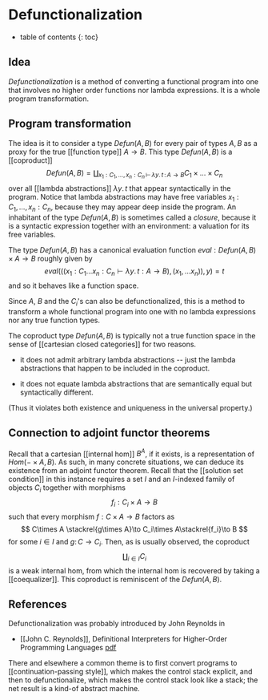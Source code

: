 # Defunctionalization
* table of contents
{: toc}

## Idea

_Defunctionalization_ is a method of converting a functional program into one that involves no higher order functions nor lambda expressions. It is a whole program transformation. 

## Program transformation

The idea is it to consider a type $Defun(A,B)$ for every pair of types $A,B$ as a proxy for the true [[function type]] $A\to B$. 
This type $Defun(A,B)$ is a [[coproduct]]
$$
 Defun(A,B)=\coprod_{x_1:C_1,\dots,x_n:C_n\, \vdash \,\lambda y.\,t\,  :\,  A\to B}C_1\times \dots \times C_n
$$ 
over all [[lambda abstractions]] $\lambda y.\,t$ that appear syntactically in the program. Notice that lambda abstractions may have free variables $x_1:C_1,\dots,x_n:C_n$, because they may appear deep inside the program. 
An inhabitant of the type $Defun(A,B)$ is sometimes called a _closure_, because it is a syntactic expression together with an environment: a valuation for its free variables.

The type $Defun(A,B)$ has a canonical evaluation function 
$eval:Defun(A,B)\times A\to B$
roughly given by
$$
 eval(((x_1:C_1\dots x_n:C_n\vdash \lambda y.\,t:A\to B),(x_1,\dots x_n)),y)=t
$$
and so it behaves like a function space.

Since $A$, $B$ and the $C_i$'s can also be defunctionalized, this is a method to transform a whole functional program into one with no lambda expressions nor any true function types. 

The coproduct type $Defun(A,B)$ is typically not a true function space in the sense of [[cartesian closed categories]] for two reasons. 

* it does not admit arbitrary lambda abstractions -- just the lambda abstractions that happen to be included in the coproduct. 

* it does not equate lambda abstractions that are semantically equal but syntactically different. 

(Thus it violates both existence and uniqueness in the universal property.)

## Connection to adjoint functor theorems

Recall that a cartesian [[internal hom]] $B^A$, if it exists, is a representation of $Hom(-\times A,B)$. 
As such, in many concrete situations, we can deduce its existence from an adjoint functor theorem. 
Recall that the [[solution set condition]] in this instance requires a set $I$ and an $I$-indexed family of objects $C_i$ 
together with morphisms
$$
 f_i:C_i\times A\to B
$$
such that every morphism $f:C\times A\to B$ factors as 
$$
 C\times A \stackrel{g\times A}\to C_i\times A\stackrel{f_i}\to B
$$
for some $i\in I$ and $g\colon C\to C_i$. 
Then, as is usually observed, the coproduct 
$$
 \coprod_{i\in I}C_i
$$
is a weak internal hom, from which the internal hom is recovered by taking a [[coequalizer]]. This coproduct is reminiscent of the $Defun(A,B)$. 

## References

Defunctionalization was probably introduced by John Reynolds in 

* [[John C. Reynolds]], Definitional Interpreters for Higher-Order Programming Languages [pdf]( https://homepages.inf.ed.ac.uk/wadler/papers/papers-we-love/reynolds-definitional-interpreters-1998.pdf)

There and elsewhere a common theme is to first convert programs to [[continuation-passing style]], which makes the control stack explicit, and then to defunctionalize, which makes the control stack look like a stack; the net result is a kind-of abstract machine. 
